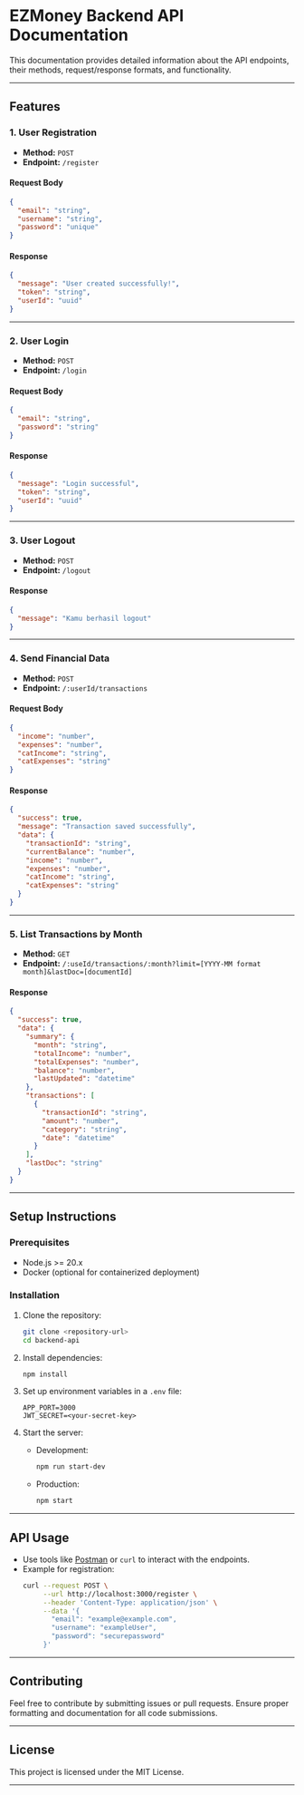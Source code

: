 
# EZMoney Backend API Documentation

This documentation provides detailed information about the API endpoints, their methods, request/response formats, and functionality.

---

## **Features**

### **1. User Registration**
- **Method:** `POST`  
- **Endpoint:** `/register`

#### **Request Body**
```json
{
  "email": "string",
  "username": "string",
  "password": "unique"
}
```

#### **Response**
```json
{
  "message": "User created successfully!",
  "token": "string",
  "userId": "uuid"
}
```

---

### **2. User Login**
- **Method:** `POST`  
- **Endpoint:** `/login`

#### **Request Body**
```json
{
  "email": "string",
  "password": "string"
}
```

#### **Response**
```json
{
  "message": "Login successful",
  "token": "string",
  "userId": "uuid"
}
```

---

### **3. User Logout**
- **Method:** `POST`  
- **Endpoint:** `/logout`

#### **Response**
```json
{
  "message": "Kamu berhasil logout"
}
```

---

### **4. Send Financial Data**
- **Method:** `POST`  
- **Endpoint:** `/:userId/transactions`

#### **Request Body**
```json
{
  "income": "number",
  "expenses": "number",
  "catIncome": "string",
  "catExpenses": "string"
}
```

#### **Response**
```json
{
  "success": true,
  "message": "Transaction saved successfully",
  "data": {
    "transactionId": "string",
    "currentBalance": "number",
    "income": "number",
    "expenses": "number",
    "catIncome": "string",
    "catExpenses": "string"
  }
}
```

---

### **5. List Transactions by Month**
- **Method:** `GET`  
- **Endpoint:** `/:useId/transactions/:month?limit=[YYYY-MM format month]&lastDoc=[documentId]`

#### **Response**
```json
{
  "success": true,
  "data": {
    "summary": {
      "month": "string",
      "totalIncome": "number",
      "totalExpenses": "number",
      "balance": "number",
      "lastUpdated": "datetime"
    },
    "transactions": [
      {
        "transactionId": "string",
        "amount": "number",
        "category": "string",
        "date": "datetime"
      }
    ],
    "lastDoc": "string"
  }
}
```

---

## **Setup Instructions**

### Prerequisites
- Node.js >= 20.x
- Docker (optional for containerized deployment)

### Installation
1. Clone the repository:
   ```bash
   git clone <repository-url>
   cd backend-api
   ```
2. Install dependencies:
   ```bash
   npm install
   ```
3. Set up environment variables in a `.env` file:
   ```plaintext
   APP_PORT=3000
   JWT_SECRET=<your-secret-key>
   ```

4. Start the server:
   - Development:
     ```bash
     npm run start-dev
     ```
   - Production:
     ```bash
     npm start
     ```

---

## **API Usage**
- Use tools like [Postman](https://www.postman.com/) or `curl` to interact with the endpoints.
- Example for registration:
  ```bash
  curl --request POST \
       --url http://localhost:3000/register \
       --header 'Content-Type: application/json' \
       --data '{
         "email": "example@example.com",
         "username": "exampleUser",
         "password": "securepassword"
       }'
  ```

---

## **Contributing**
Feel free to contribute by submitting issues or pull requests. Ensure proper formatting and documentation for all code submissions.

---

## **License**
This project is licensed under the MIT License.

---
